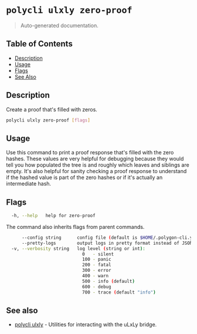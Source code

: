 # `polycli ulxly zero-proof`

> Auto-generated documentation.

## Table of Contents

- [Description](#description)
- [Usage](#usage)
- [Flags](#flags)
- [See Also](#see-also)

## Description

Create a proof that's filled with zeros.

```bash
polycli ulxly zero-proof [flags]
```

## Usage

Use this command to print a proof response that's filled with the zero
hashes. These values are very helpful for debugging because they would
tell you how populated the tree is and roughly which leaves and
siblings are empty. It's also helpful for sanity checking a proof
response to understand if the hashed value is part of the zero hashes
or if it's actually an intermediate hash.
## Flags

```bash
  -h, --help   help for zero-proof
```

The command also inherits flags from parent commands.

```bash
      --config string      config file (default is $HOME/.polygon-cli.yaml)
      --pretty-logs        output logs in pretty format instead of JSON (default true)
  -v, --verbosity string   log level (string or int):
                             0   - silent
                             100 - panic
                             200 - fatal
                             300 - error
                             400 - warn
                             500 - info (default)
                             600 - debug
                             700 - trace (default "info")
```

## See also

- [polycli ulxly](polycli_ulxly.md) - Utilities for interacting with the uLxLy bridge.
